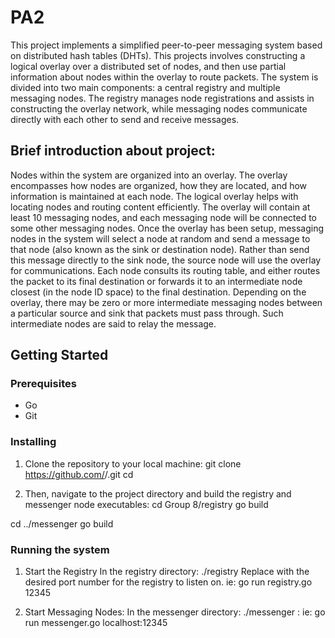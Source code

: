 # PA2

This project implements a simplified peer-to-peer messaging system based on distributed hash tables (DHTs). 
This projects involves constructing a logical overlay over a distributed set of nodes, and then use partial information about nodes within the overlay to route packets. The system is divided into two main components: a central registry and multiple messaging nodes. The registry manages node registrations and assists in constructing the overlay network, while messaging nodes communicate directly with each other to send and receive messages.



## Brief introduction about project: 
Nodes within the system are organized into an overlay. The overlay encompasses how nodes are organized, how they are located, and how information is maintained at each node. The logical overlay helps with locating nodes and routing content efficiently. The overlay will contain at least 10 messaging nodes, and each messaging node will be connected to some other messaging nodes. Once the overlay has been setup, messaging nodes in the system will select a node at random and send a message to that node (also known as the sink or destination
node). Rather than send this message directly to the sink node, the source node will use the overlay for communications. Each node consults its routing table, and either routes the packet to its final destination or forwards it to an intermediate
node closest (in the node ID space) to the final destination. Depending on the overlay, there may be zero or more intermediate messaging nodes between a particular source and sink that packets must pass through. Such intermediate nodes are said to relay the message. 

## Getting Started 
### Prerequisites
- Go 
- Git

### Installing 
1. Clone the repository to your local machine:
git clone https://github.com/<your-username>/<repository-name>.git
cd <repository-name>

2. Then, navigate to the project directory and build the registry and messenger node executables:
cd Group 8/registry 
go build 

cd ../messenger 
go build 

### Running the system 
1. Start the Registry 
In the registry directory:
./registry <registry-port>
Replace <registry-port> with the desired port number for the registry to listen on.
ie: go run registry.go 12345

2. Start Messaging Nodes:
In the messenger directory:
./messenger <registry-host>:<registry-port>
ie:  go run messenger.go localhost:12345
